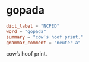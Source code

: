 # gopada

``` toml
dict_label = "NCPED"
word = "gopada"
summary = "cow’s hoof print."
grammar_comment = "neuter a"
```

cow’s hoof print.

